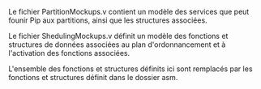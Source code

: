 Le fichier PartitionMockups.v contient un modèle des services que peut founir Pip aux partitions, ainsi que les structures associées.

Le fichier ShedulingMockups.v définit un modèle des fonctions et structures de données associées au plan d'ordonnancement et à l'activation des fonctions associées.

L'ensemble des fonctions et structures définits ici sont remplacés par les fonctions et structures définit dans le dossier asm.
